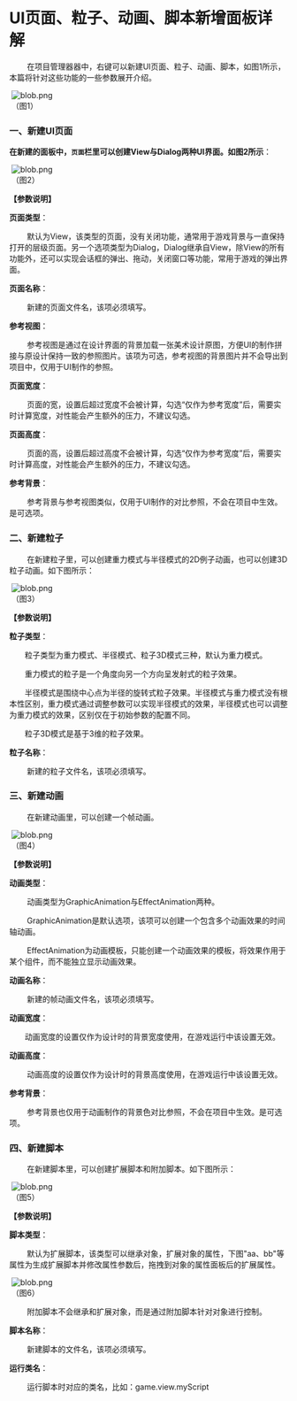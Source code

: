 # UI页面、粒子、动画、脚本新增面板详解

　　 在项目管理器器中，右键可以新建UI页面、粒子、动画、脚本，如图1所示，本篇将针对这些功能的一些参数展开介绍。

​        ![blob.png](img/1.png)<br/>
​        	（图1）



### 一、新建UI页面

**在新建的面板中，`页面`栏里可以创建View与Dialog两种UI界面。如图2所示**：

​        ![blob.png](img/2.png)<br/>
​        	（图2）

**【参数说明】**

**页面类型**：

　　 默认为View，该类型的页面，没有关闭功能，通常用于游戏背景与一直保持打开的层级页面。另一个选项类型为Dialog，Dialog继承自View，除View的所有功能外，还可以实现会话框的弹出、拖动，关闭窗口等功能，常用于游戏的弹出界面。

**页面名称**：

　　 新建的页面文件名，该项必须填写。 

**参考视图**：

　　 参考视图是通过在设计界面的背景加载一张美术设计原图，方便UI的制作拼接与原设计保持一致的参照图片。该项为可选，参考视图的背景图片并不会导出到项目中，仅用于UI制作的参照。

**页面宽度**：

　　 页面的宽，设置后超过宽度不会被计算，勾选“仅作为参考宽度”后，需要实时计算宽度，对性能会产生额外的压力，不建议勾选。

**页面高度**：

　　 页面的高，设置后超过高度不会被计算，勾选“仅作为参考宽度”后，需要实时计算高度，对性能会产生额外的压力，不建议勾选。

**参考背景**：

　　 参考背景与参考视图类似，仅用于UI制作的对比参照，不会在项目中生效。是可选项。





### **二、新建粒子**

　　 在新建粒子里，可以创建重力模式与半径模式的2D例子动画，也可以创建3D粒子动画。如下图所示：

​        ![blob.png](img/3.png)<br/>
​        	（图3）

**【参数说明】**

**粒子类型**：

　　粒子类型为重力模式、半径模式、粒子3D模式三种，默认为重力模式。

　　重力模式的粒子是一个角度向另一个方向呈发射式的粒子效果。

　　半径模式是围绕中心点为半径的旋转式粒子效果。半径模式与重力模式没有根本性区别，重力模式通过调整参数可以实现半径模式的效果，半径模式也可以调整为重力模式的效果，区别仅在于初始参数的配置不同。

　　粒子3D模式是基于3维的粒子效果。

**粒子名称**：

　　 新建的粒子文件名，该项必须填写。





### **三、新建动画**

　　  在新建动画里，可以创建一个帧动画。

​        ![blob.png](img/4.png)<br/>
​        	（图4）

**【参数说明】**

**动画类型**：

　　 动画类型为GraphicAnimation与EffectAnimation两种。

　　 GraphicAnimation是默认选项，该项可以创建一个包含多个动画效果的时间轴动画。

　　 EffectAnimation为动画模板，只能创建一个动画效果的模板，将效果作用于某个组件，而不能独立显示动画效果。

**动画名称**：

　　 新建的帧动画文件名，该项必须填写。

**动画宽度**：

　　动画宽度的设置仅作为设计时的背景宽度使用，在游戏运行中该设置无效。

**动画高度**：

　　 动画高度的设置仅作为设计时的背景高度使用，在游戏运行中该设置无效。

**参考背景**：

　　 参考背景也仅用于动画制作的背景色对比参照，不会在项目中生效。是可选项。





### **四、新建脚本**

　　 在新建脚本里，可以创建扩展脚本和附加脚本。如下图所示：

​        ![blob.png](img/5.png)<br/>
​        	（图5）

**【参数说明】**

**脚本类型**：

　　 默认为扩展脚本，该类型可以继承对象，扩展对象的属性，下图"aa、bb"等属性为生成扩展脚本并修改属性参数后，拖拽到对象的属性面板后的扩展属性。

​        	![blob.png](img/6.png)<br/>
​        	（图6）

　　 附加脚本不会继承和扩展对象，而是通过附加脚本针对对象进行控制。

**脚本名称**：

　　 新建脚本的文件名，该项必须填写。

**运行类名**：

　　 运行脚本时对应的类名，比如：game.view.myScript